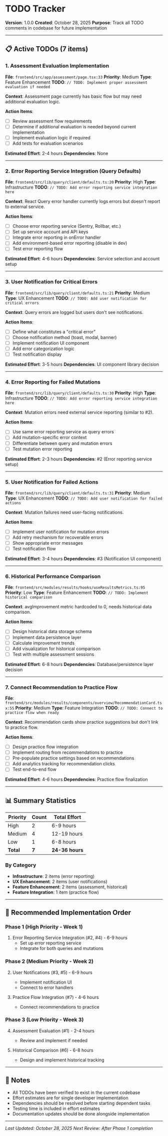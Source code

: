 # TODO Tracker
**Version**: 1.0.0
**Created**: October 28, 2025
**Purpose**: Track all TODO comments in codebase for future implementation

---

## 📋 Active TODOs (7 items)

### 1. Assessment Evaluation Implementation
**File**: `frontend/src/app/assessment/page.tsx:33`
**Priority**: Medium
**Type**: Feature Enhancement
**TODO**: `// TODO: Implement proper assessment evaluation if needed`

**Context**: Assessment page currently has basic flow but may need additional evaluation logic.

**Action Items**:
- [ ] Review assessment flow requirements
- [ ] Determine if additional evaluation is needed beyond current implementation
- [ ] Implement evaluation logic if required
- [ ] Add tests for evaluation scenarios

**Estimated Effort**: 2-4 hours
**Dependencies**: None

---

### 2. Error Reporting Service Integration (Query Defaults)
**File**: `frontend/src/lib/query/client/defaults.ts:20`
**Priority**: High
**Type**: Infrastructure
**TODO**: `// TODO: Add error reporting service integration here`

**Context**: React Query error handler currently logs errors but doesn't report to external service.

**Action Items**:
- [ ] Choose error reporting service (Sentry, Rollbar, etc.)
- [ ] Set up service account and API keys
- [ ] Integrate error reporting in onError handler
- [ ] Add environment-based error reporting (disable in dev)
- [ ] Test error reporting flow

**Estimated Effort**: 4-6 hours
**Dependencies**: Service selection and account setup

---

### 3. User Notification for Critical Errors
**File**: `frontend/src/lib/query/client/defaults.ts:21`
**Priority**: Medium
**Type**: UX Enhancement
**TODO**: `// TODO: Add user notification for critical errors`

**Context**: Query errors are logged but users don't see notifications.

**Action Items**:
- [ ] Define what constitutes a "critical error"
- [ ] Choose notification method (toast, modal, banner)
- [ ] Implement notification UI component
- [ ] Add error categorization logic
- [ ] Test notification display

**Estimated Effort**: 3-5 hours
**Dependencies**: UI component library decision

---

### 4. Error Reporting for Failed Mutations
**File**: `frontend/src/lib/query/client/defaults.ts:30`
**Priority**: High
**Type**: Infrastructure
**TODO**: `// TODO: Add error reporting service integration here`

**Context**: Mutation errors need external service reporting (similar to #2).

**Action Items**:
- [ ] Use same error reporting service as query errors
- [ ] Add mutation-specific error context
- [ ] Differentiate between query and mutation errors
- [ ] Test mutation error reporting

**Estimated Effort**: 2-3 hours
**Dependencies**: #2 (Error reporting service setup)

---

### 5. User Notification for Failed Actions
**File**: `frontend/src/lib/query/client/defaults.ts:31`
**Priority**: Medium
**Type**: UX Enhancement
**TODO**: `// TODO: Add user notification for failed actions`

**Context**: Mutation failures need user-facing notifications.

**Action Items**:
- [ ] Implement user notification for mutation errors
- [ ] Add retry mechanism for recoverable errors
- [ ] Show appropriate error messages
- [ ] Test notification flow

**Estimated Effort**: 3-4 hours
**Dependencies**: #3 (Notification UI component)

---

### 6. Historical Performance Comparison
**File**: `frontend/src/modules/results/hooks/useResultsMetrics.ts:95`
**Priority**: Low
**Type**: Feature Enhancement
**TODO**: `// TODO: Implement historical comparison`

**Context**: avgImprovement metric hardcoded to 0, needs historical data comparison.

**Action Items**:
- [ ] Design historical data storage schema
- [ ] Implement data persistence layer
- [ ] Calculate improvement trends
- [ ] Add visualization for historical comparison
- [ ] Test with multiple assessment sessions

**Estimated Effort**: 6-8 hours
**Dependencies**: Database/persistence layer decision

---

### 7. Connect Recommendation to Practice Flow
**File**: `frontend/src/modules/results/components/overview/RecommendationCard.tsx:55`
**Priority**: Medium
**Type**: Feature Integration
**TODO**: `// TODO: Connect to practice flow when ready`

**Context**: Recommendation cards show practice suggestions but don't link to practice flow.

**Action Items**:
- [ ] Design practice flow integration
- [ ] Implement routing from recommendations to practice
- [ ] Pre-populate practice settings based on recommendations
- [ ] Add analytics tracking for recommendation clicks
- [ ] Test end-to-end flow

**Estimated Effort**: 4-6 hours
**Dependencies**: Practice flow finalization

---

## 📊 Summary Statistics

| Priority | Count | Total Effort |
|----------|-------|--------------|
| High     | 2     | 6-9 hours    |
| Medium   | 4     | 12-19 hours  |
| Low      | 1     | 6-8 hours    |
| **Total** | **7** | **24-36 hours** |

### By Category
- **Infrastructure**: 2 items (error reporting)
- **UX Enhancement**: 2 items (user notifications)
- **Feature Enhancement**: 2 items (assessment, historical)
- **Feature Integration**: 1 item (practice flow)

---

## 🎯 Recommended Implementation Order

### Phase 1 (High Priority - Week 1)
1. Error Reporting Service Integration (#2, #4) - 6-9 hours
   - Set up error reporting service
   - Integrate for both queries and mutations

### Phase 2 (Medium Priority - Week 2)
2. User Notifications (#3, #5) - 6-9 hours
   - Implement notification UI
   - Connect to error handlers

3. Practice Flow Integration (#7) - 4-6 hours
   - Connect recommendations to practice

### Phase 3 (Low Priority - Week 3)
4. Assessment Evaluation (#1) - 2-4 hours
   - Review and implement if needed

5. Historical Comparison (#6) - 6-8 hours
   - Design and implement historical tracking

---

## 📝 Notes

- All TODOs have been verified to exist in the current codebase
- Effort estimates are for single developer implementation
- Dependencies should be resolved before starting dependent tasks
- Testing time is included in effort estimates
- Documentation updates should be done alongside implementation

---

*Last Updated: October 28, 2025*
*Next Review: After Phase 1 completion*
